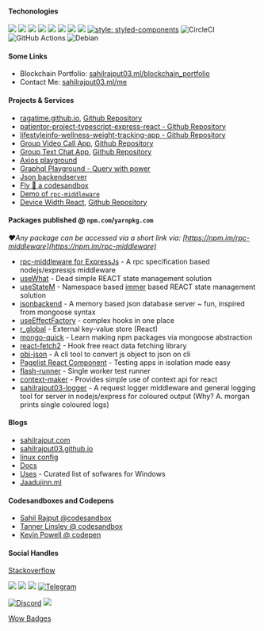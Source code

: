 #### Techonologies
<img src="https://img.shields.io/badge/react%20-%2320232a.svg?&style=for-the-badge&logo=react&logoColor=%2361DAFB"/> <img src="https://img.shields.io/badge/react_native%20-%2320232a.svg?&style=for-the-badge&logo=react&logoColor=%2361DAFB"/>
<img src="https://img.shields.io/badge/express.js%20-%23404d59.svg?&style=for-the-badge"/>
<img src="https://img.shields.io/badge/material%20ui%20-%230081CB.svg?&style=for-the-badge&logo=material-ui&logoColor=white"/>
<img src="https://img.shields.io/badge/git%20-%23F05033.svg?&style=for-the-badge&logo=git&logoColor=white"/>
<img src="https://img.shields.io/badge/vercel%20-%23000000.svg?&style=for-the-badge&logo=vercel&logoColor=white"/>
<img src ="https://img.shields.io/badge/MongoDB-%234ea94b.svg?&style=for-the-badge&logo=mongodb&logoColor=white"/>
<img src="https://img.shields.io/badge/docker%20-%230db7ed.svg?&style=for-the-badge&logo=docker&logoColor=white"/> [![style: styled-components](https://img.shields.io/badge/style-%F0%9F%92%85%20styled--components-orange.svg?colorB=daa357&colorA=db748e)](https://github.com/styled-components/styled-components)
<img alt="CircleCI" src="https://img.shields.io/badge/CIRCLECI%20-%23161616.svg?&style=for-the-badge&logo=circleci&logoColor=white"/>
<img alt="GitHub Actions" src="https://img.shields.io/badge/github%20actions%20-%232671E5.svg?&style=for-the-badge&logo=github%20actions&logoColor=white"/>
<img alt="Debian" src="https://img.shields.io/badge/Debian-D70A53?style=for-the-badge&logo=debian&logoColor=white" />

#### Some Links

- Blockchain Portfolio: <a href="https://sahilrajput03.ml/blockchain_portfolio" target="_blank">sahilrajput03.ml/blockchain_portfolio</a>
- Contact Me: <a href="https://sahilrajput03.ml/me/" target="_blank">sahilrajput03.ml/me</a>

#### Projects & Services

- <a href="https://ragatime.github.io" target="_blank">ragatime.github.io</a>, <a href="https://github.com/ragatime/ragatime.github.io/" target="_blank">Github Repository</a>
- <a href="https://github.com/sahilrajput03/patientor-project-typescript-express-react" target="_blank">patientor-project-typescript-express-react - Github Repository</a>
- <a href="https://github.com/sahilrajput03/lifestyleinfo-wellness-weight-tracking-app" target="_blank">lifestyleinfo-wellness-weight-tracking-app - Github Repository</a>
- <a href="https://letsjoin.ml/" target="_blank">Group Video Call App</a>, <a href="https://github.com/sahilrajput03/video-chat-app-webrtc" target="_blank">Github Repository</a>
- <a href="https://elegant-chat-app.herokuapp.com" target="_blank">Group Text Chat App</a>, <a href="https://github.com/sahilrajput03/learn-websockets/tree/main/helloworld-socket.io/chat-app" target="_blank">Github Repository</a>
- <a href="http://axiosplayground.ml" target="_blank">Axios playground</a>
- <a href="https://abstraction.ml" target="_blank">Graphql Playground - Query with power</a>
- <a href="https://jsonbackendserver.herokuapp.com" target="_blank">Json backendserver</a>
- <a href="https://flycodesandbox.netlify.app" target="_blank">Fly 🚀︎ a codesandbox</a>
- <a href="https://rpc-demo.herokuapp.com/" target="_blank">Demo of `rpc-middleware`</a>
- <a href="https://device-width-react.vercel.app/" target="_blank">Device Width React</a>, <a href="https://github.com/sahilrajput03/device-width-react" target="_blank">Github Repository</a>

#### Packages published @ `npm.com`/`yarnpkg.com`

*❤️Any package can be accessed via a short link via: [https://npm.im/rpc-middleware](https://npm.im/rpc-middleware)*

- <a href="https://www.npmjs.com/package/rpc-middleware" target="_blank">rpc-middleware for ExpressJs</a> - A rpc specification based nodejs/expressjs middleware
- <a href="https://www.npmjs.com/package/usewhat" target="_blank">useWhat</a> - Dead simple REACT state management solution
- <a href="https://www.npmjs.com/package/usestatem" target="_blank">useStateM</a> - Namespace based [immer](https://immerjs.github.io/immer/) based REACT state management solution
- <a href="https://www.npmjs.com/package/jsonbackend" target="_blank">jsonbackend</a> - A memory based json database server ~ fun, inspired from mongoose syntax
- <a href="https://www.npmjs.com/package/useeffect-factory" target="_blank">useEffectFactory</a> - complex hooks in one place
- <a href="http://www.npmjs.org/package/r_global" target="_blank">r_global</a> - External key-value store (React)
- <a href="https://www.npmjs.com/package/mongo-quick" target="_blank">mongo-quick</a> - Learn making npm packages via mongoose abstraction
- <a href="https://www.npmjs.com/package/react-fetch2" target="_blank">react-fetch2</a> - Hook free react data fetching library
- <a href="https://www.npmjs.com/package/obj-json" target="_blank">obj-json</a> - A cli tool to convert js object to json on cli
- <a href="https://www.npmjs.com/package/pagelist-react" target="_blank">Pagelist React Component</a> - Testing apps in isolation made easy
- <a href="https://www.npmjs.com/package/flash-runner" target="_blank">flash-runner</a> - Single worker test runner
- <a href="https://www.npmjs.com/package/context-maker" target="_blank">context-maker</a> - Provides simple use of context api for react
- <a href="https://www.npmjs.com/package/sahilrajput03-logger" target="_blank">sahilrajput03-logger</a> - A request logger middleware and general logging tool for server in nodejs/express for coloured output (Why? A. morgan prints single coloured logs)


#### Blogs

- <a href="https://sahilrajput.com" target="_blank">sahilrajput.com</a>
- <a href="https://sahilrajput03.github.io/" target="_blank">sahilrajput03.github.io</a>
- <a href="https://github.com/sahilrajput03/config/" target="_blank">linux config</a>
- <a href="https://sahilrajput03.github.io/docs" target="_blank">Docs</a>
- <a href="https://sahilrajput03.github.io/uses" target="_blank">Uses</a> - Curated list of sofwares for Windows
- <a href="https://jaadujinn.ml" target="_blank">Jaadujinn.ml</a>

#### Codesandboxes and Codepens

- <a href="https://codesandbox.io/u/sahilrajput03" target="_blank">Sahil Rajput @codesandbox</a>
- <a href="https://codesandbox.io/u/tannerlinsley/sandboxes" target="_blank">Tanner Linsley @ codesandbox</a>
- <a href="https://codepen.io/kevinpowell" target="_blank">Kevin Powell @ codepen</a>

#### Social Handles

[Stackoverflow](https://stackoverflow.com/users/10012446/sahil-rajput)

<a href="https://www.linkedin.com/in/sahilrajput03/" target="_blank"><img src="https://img.shields.io/badge/linkedin%20-%230077B5.svg?&style=for-the-badge&logo=linkedin&logoColor=white"/></a>
<a href="https://twitter.com/freakstarrocks" target="_blank"><img src="https://img.shields.io/badge/@freakstarrocks%20-%231DA1F2.svg?&style=for-the-badge&logo=Twitter&logoColor=white"/></a>
<a href="https://github.com/sahilrajput03" target="_blank"><img src="https://img.shields.io/badge/github%20-%23121011.svg?&style=for-the-badge&logo=github&logoColor=white"/></a>
<a href="https://t.me/sahilrajput03" target="_blank"><img alt="Telegram" src="https://img.shields.io/badge/Telegram-2CA5E0?style=for-the-badge&logo=telegram&logoColor=white" /></a>

<a href="#" target="_blank"><img alt="Discord" src="https://img.shields.io/badge/sahilrajput03%234631%20-%237289DA.svg?&style=for-the-badge&logo=discord&logoColor=white" /></a>
<a href="https://www.youtube.com/user/sahilrajputfreakstar/playlists" target="_blank"><img src="https://img.shields.io/badge/sahilrajputfreakstar%20-%23FF0000.svg?&style=for-the-badge&logo=YouTube&logoColor=white"/> </a>

<a href="https://github.com/Ileriayo/markdown-badges" target="_blank">Wow Badges</a>
